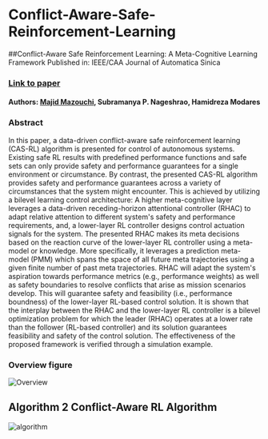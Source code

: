 # Conflict-Aware-Safe-Reinforcement-Learning
##Conflict-Aware Safe Reinforcement Learning: A Meta-Cognitive Learning Framework
Published in: IEEE/CAA Journal of Automatica Sinica

### [Link to paper](https://ieeexplore.ieee.org/abstract/document/9646175)

#### Authors: [Majid Mazouchi](https://majid-mazouchi.github.io/), Subramanya P. Nageshrao, Hamidreza Modares
### Abstract
In this paper, a data-driven conflict-aware safe reinforcement learning (CAS-RL) algorithm is presented for control of autonomous systems. Existing safe RL results with predefined performance functions and safe sets can only provide safety and performance guarantees for a single environment or circumstance. By contrast, the presented CAS-RL algorithm provides safety and performance guarantees across a variety of circumstances that the system might encounter. This is achieved by utilizing a bilevel learning control architecture: A higher meta-cognitive layer leverages a data-driven receding-horizon attentional controller (RHAC) to adapt relative attention to different system's safety and performance requirements, and, a lower-layer RL controller designs control actuation signals for the system. The presented RHAC makes its meta decisions based on the reaction curve of the lower-layer RL controller using a meta-model or knowledge. More specifically, it leverages a prediction meta-model (PMM) which spans the space of all future meta trajectories using a given finite number of past meta trajectories. RHAC will adapt the system's aspiration towards performance metrics (e.g., performance weights) as well as safety boundaries to resolve conflicts that arise as mission scenarios develop. This will guarantee safety and feasibility (i.e., performance boundness) of the lower-layer RL-based control solution. It is shown that the interplay between the RHAC and the lower-layer RL controller is a bilevel optimization problem for which the leader (RHAC) operates at a lower rate than the follower (RL-based controller) and its solution guarantees feasibility and safety of the control solution. The effectiveness of the proposed framework is verified through a simulation example.

### Overview figure
![Overview](https://github.com/majid-mazouchi/majid-mazouchi.github.io/blob/main/assets/img/ConflAwProj.png)

## Algorithm 2 Conflict-Aware RL Algorithm
![algorithm](https://github.com/majid-mazouchi/majid-mazouchi.github.io/blob/main/assets/img/Algorithm1ConflQLearning.png)
